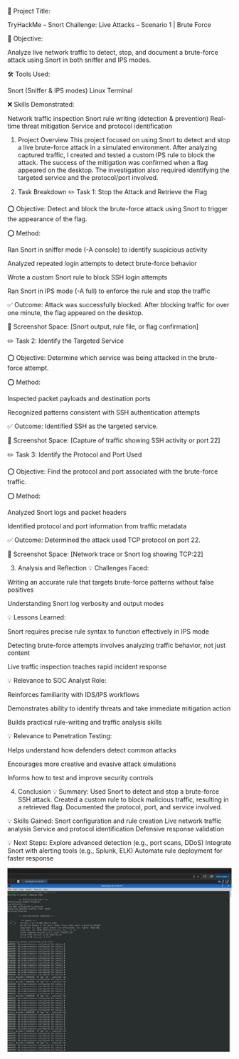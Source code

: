 📝 Project Title:

TryHackMe – Snort Challenge: Live Attacks – Scenario 1 | Brute Force

🎯 Objective:

Analyze live network traffic to detect, stop, and document a brute-force attack using Snort in both sniffer and IPS modes.

🛠️ Tools Used:

Snort (Sniffer & IPS modes)
Linux Terminal

❌ Skills Demonstrated:

Network traffic inspection
Snort rule writing (detection & prevention)
Real-time threat mitigation
Service and protocol identification

1. Project Overview
This project focused on using Snort to detect and stop a live brute-force attack in a simulated environment. After analyzing captured traffic, I created and tested a custom IPS rule to block the attack. The success of the mitigation was confirmed when a flag appeared on the desktop. The investigation also required identifying the targeted service and the protocol/port involved.

2. Task Breakdown
✏️ Task 1: Stop the Attack and Retrieve the Flag

⭕️ Objective:
Detect and block the brute-force attack using Snort to trigger the appearance of the flag.

⭕️ Method:

Ran Snort in sniffer mode (-A console) to identify suspicious activity

Analyzed repeated login attempts to detect brute-force behavior

Wrote a custom Snort rule to block SSH login attempts

Ran Snort in IPS mode (-A full) to enforce the rule and stop the traffic

✅ Outcome:
Attack was successfully blocked. After blocking traffic for over one minute, the flag appeared on the desktop.

📸 Screenshot Space:
[Snort output, rule file, or flag confirmation]

✏️ Task 2: Identify the Targeted Service

⭕️ Objective:
Determine which service was being attacked in the brute-force attempt.

⭕️ Method:

Inspected packet payloads and destination ports

Recognized patterns consistent with SSH authentication attempts

✅ Outcome:
Identified SSH as the targeted service.

📸 Screenshot Space:
[Capture of traffic showing SSH activity or port 22]

✏️ Task 3: Identify the Protocol and Port Used

⭕️ Objective:
Find the protocol and port associated with the brute-force traffic.

⭕️ Method:

Analyzed Snort logs and packet headers

Identified protocol and port information from traffic metadata

✅ Outcome:
Determined the attack used TCP protocol on port 22.

📸 Screenshot Space:
[Network trace or Snort log showing TCP:22]

3. Analysis and Reflection
💡 Challenges Faced:

Writing an accurate rule that targets brute-force patterns without false positives

Understanding Snort log verbosity and output modes

💡 Lessons Learned:

Snort requires precise rule syntax to function effectively in IPS mode

Detecting brute-force attempts involves analyzing traffic behavior, not just content

Live traffic inspection teaches rapid incident response

💡 Relevance to SOC Analyst Role:

Reinforces familiarity with IDS/IPS workflows

Demonstrates ability to identify threats and take immediate mitigation action

Builds practical rule-writing and traffic analysis skills

💡 Relevance to Penetration Testing:

Helps understand how defenders detect common attacks

Encourages more creative and evasive attack simulations

Informs how to test and improve security controls

4. Conclusion
💡 Summary:
Used Snort to detect and stop a brute-force SSH attack. Created a custom rule to block malicious traffic, resulting in a retrieved flag. Documented the protocol, port, and service involved.

💡 Skills Gained:
Snort configuration and rule creation
Live network traffic analysis
Service and protocol identification
Defensive response validation

💡 Next Steps:
Explore advanced detection (e.g., port scans, DDoS)
Integrate Snort with alerting tools (e.g., Splunk, ELK)
Automate rule deployment for faster response

![image alt](https://github.com/andre5Jr/soc-analyst-Log-Analysis/blob/8d3da9a81c7266e371a01ae795d4c346fde059af/Scenario%201-1.png) 
